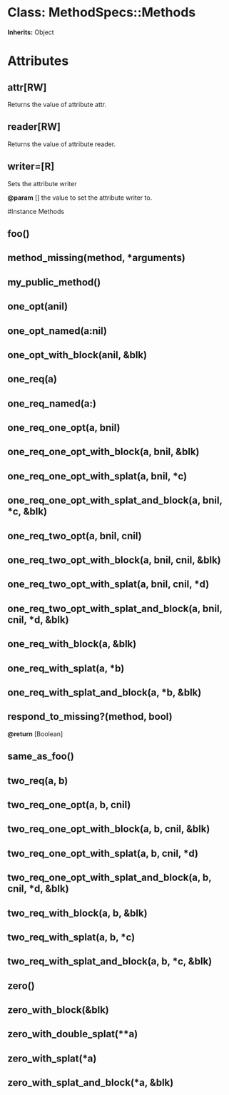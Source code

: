 # Class: MethodSpecs::Methods
**Inherits:** Object
    



# Attributes
## attr[RW] [](#attribute-i-attr)
Returns the value of attribute attr.

## reader[RW] [](#attribute-i-reader)
Returns the value of attribute reader.

## writer=[R] [](#attribute-i-writer=)
Sets the attribute writer

**@param** [] the value to set the attribute writer to.


#Instance Methods
## foo() [](#method-i-foo)

## method_missing(method, *arguments) [](#method-i-method_missing)

## my_public_method() [](#method-i-my_public_method)

## one_opt(anil) [](#method-i-one_opt)

## one_opt_named(a:nil) [](#method-i-one_opt_named)

## one_opt_with_block(anil, &blk) [](#method-i-one_opt_with_block)

## one_req(a) [](#method-i-one_req)

## one_req_named(a:) [](#method-i-one_req_named)

## one_req_one_opt(a, bnil) [](#method-i-one_req_one_opt)

## one_req_one_opt_with_block(a, bnil, &blk) [](#method-i-one_req_one_opt_with_block)

## one_req_one_opt_with_splat(a, bnil, *c) [](#method-i-one_req_one_opt_with_splat)

## one_req_one_opt_with_splat_and_block(a, bnil, *c, &blk) [](#method-i-one_req_one_opt_with_splat_and_block)

## one_req_two_opt(a, bnil, cnil) [](#method-i-one_req_two_opt)

## one_req_two_opt_with_block(a, bnil, cnil, &blk) [](#method-i-one_req_two_opt_with_block)

## one_req_two_opt_with_splat(a, bnil, cnil, *d) [](#method-i-one_req_two_opt_with_splat)

## one_req_two_opt_with_splat_and_block(a, bnil, cnil, *d, &blk) [](#method-i-one_req_two_opt_with_splat_and_block)

## one_req_with_block(a, &blk) [](#method-i-one_req_with_block)

## one_req_with_splat(a, *b) [](#method-i-one_req_with_splat)

## one_req_with_splat_and_block(a, *b, &blk) [](#method-i-one_req_with_splat_and_block)

## respond_to_missing?(method, bool) [](#method-i-respond_to_missing?)

**@return** [Boolean] 

## same_as_foo() [](#method-i-same_as_foo)

## two_req(a, b) [](#method-i-two_req)

## two_req_one_opt(a, b, cnil) [](#method-i-two_req_one_opt)

## two_req_one_opt_with_block(a, b, cnil, &blk) [](#method-i-two_req_one_opt_with_block)

## two_req_one_opt_with_splat(a, b, cnil, *d) [](#method-i-two_req_one_opt_with_splat)

## two_req_one_opt_with_splat_and_block(a, b, cnil, *d, &blk) [](#method-i-two_req_one_opt_with_splat_and_block)

## two_req_with_block(a, b, &blk) [](#method-i-two_req_with_block)

## two_req_with_splat(a, b, *c) [](#method-i-two_req_with_splat)

## two_req_with_splat_and_block(a, b, *c, &blk) [](#method-i-two_req_with_splat_and_block)

## zero() [](#method-i-zero)

## zero_with_block(&blk) [](#method-i-zero_with_block)

## zero_with_double_splat(**a) [](#method-i-zero_with_double_splat)

## zero_with_splat(*a) [](#method-i-zero_with_splat)

## zero_with_splat_and_block(*a, &blk) [](#method-i-zero_with_splat_and_block)

